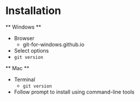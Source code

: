 # Installation

** Windows **
* Browser
	* git-for-windows.github.io
* Select options
* `git version`

** Mac **
* Terminal
	* `git version`
* Follow prompt to install using command-line tools